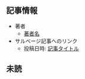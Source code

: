 ## 記事情報
- 著者
	- <a href="https://www.nicovideo.jp/user/著者ID" target="_user">著者名</a>
- サルベージ記事へのリンク
	- 投稿日時: <a href="https://mmdblomagasaru.blogspot.com/サルベージID.html" target="_page">記事タイトル</a>
## 未読

